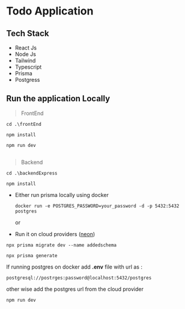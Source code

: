 # Todo Application

## Tech Stack
- React  Js
- Node Js
- Tailwind
- Typescript
- Prisma
- Postgress

## Run the application Locally

 > FrontEnd
 ```
 cd .\frontEnd
 ```
 ```
 npm install
 ```
 ```
 npm run dev
 ```
 ##
 >Backend
 ```
 cd .\backendExpress
 ```
 ```
 npm install
 ```
 - Either run prisma locally using docker 
	 ```
	 docker run -e POSTGRES_PASSWORD=your_password -d -p 5432:5432 postgres
	```
    or 
    
 - Run it on cloud providers ([neon](https://neon.tech/)) 

 ```
 npx prisma migrate dev --name addedschema
 ```
  ```
 npx prisma generate
 ```
If running postgres on docker add **.env** file with url as :
```
postgresql://postrges:password@localhost:5432/postgres
```
other wise add the postgres url from the cloud provider

```
npm run dev
```
